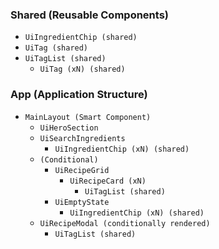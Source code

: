 ### Shared (Reusable Components)

- `UiIngredientChip (shared)`
- `UiTag (shared)`
- `UiTagList (shared)`
  - `UiTag (xN) (shared)`

### App (Application Structure)

- `MainLayout (Smart Component)`
  - `UiHeroSection`
  - `UiSearchIngredients`
    - `UiIngredientChip (xN) (shared)`
  - `(Conditional)`
    - `UiRecipeGrid`
      - `UiRecipeCard (xN)`
        - `UiTagList (shared)`
    - `UiEmptyState`
      - `UiIngredientChip (xN) (shared)`
  - `UiRecipeModal (conditionally rendered)`
    - `UiTagList (shared)`
